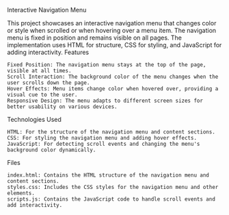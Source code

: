 Interactive Navigation Menu

This project showcases an interactive navigation menu that changes color or style when scrolled or when hovering over a menu item. The navigation menu is fixed in position and remains visible on all pages. The implementation uses HTML for structure, CSS for styling, and JavaScript for adding interactivity.
Features

    Fixed Position: The navigation menu stays at the top of the page, visible at all times.
    Scroll Interaction: The background color of the menu changes when the user scrolls down the page.
    Hover Effects: Menu items change color when hovered over, providing a visual cue to the user.
    Responsive Design: The menu adapts to different screen sizes for better usability on various devices.

Technologies Used

    HTML: For the structure of the navigation menu and content sections.
    CSS: For styling the navigation menu and adding hover effects.
    JavaScript: For detecting scroll events and changing the menu's background color dynamically.

Files

    index.html: Contains the HTML structure of the navigation menu and content sections.
    styles.css: Includes the CSS styles for the navigation menu and other elements.
    scripts.js: Contains the JavaScript code to handle scroll events and add interactivity.
